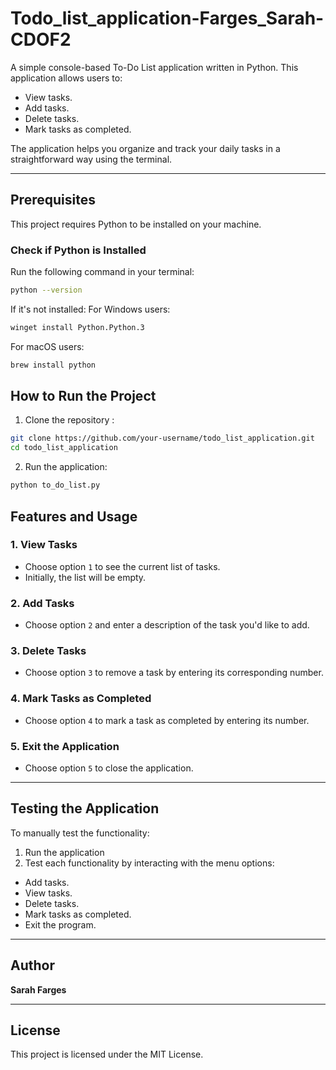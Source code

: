 # Todo_list_application-Farges_Sarah-CDOF2

A simple console-based To-Do List application written in Python. This application allows users to:
- View tasks.
- Add tasks.
- Delete tasks.
- Mark tasks as completed.

The application helps you organize and track your daily tasks in a straightforward way using the terminal.

---

## Prerequisites

This project requires Python to be installed on your machine.

### Check if Python is Installed
Run the following command in your terminal:
```bash
python --version
```

If it's not installed:
For Windows users: 
```bash
winget install Python.Python.3
```

For macOS users: 
```bash
brew install python
```

## How to Run the Project
1. Clone the repository :
```bash
git clone https://github.com/your-username/todo_list_application.git
cd todo_list_application
```

2. Run the application: 
```bash
python to_do_list.py
```
## Features and Usage

### 1. View Tasks
- Choose option `1` to see the current list of tasks.
- Initially, the list will be empty.

### 2. Add Tasks
- Choose option `2` and enter a description of the task you'd like to add.

### 3. Delete Tasks
- Choose option `3` to remove a task by entering its corresponding number.

### 4. Mark Tasks as Completed
- Choose option `4` to mark a task as completed by entering its number.

### 5. Exit the Application
- Choose option `5` to close the application.

---

## Testing the Application

To manually test the functionality:
1. Run the application
2. Test each functionality by interacting with the menu options:
- Add tasks.
- View tasks.
- Delete tasks.
- Mark tasks as completed.
- Exit the program.

---

## Author

**Sarah Farges**

---

## License

This project is licensed under the MIT License.

